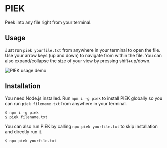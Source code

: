 PIEK
====

Peek into any file right from your terminal. 

## Usage

Just run ``piek yourfile.txt`` from anywhere in your terminal to open the file.
Use your arrow keys (up and down) to navigate from within the file. You can also
expand/collapse the size of your view by pressing shift+up/down.

![PIEK usage demo](https://raw.githubusercontent.com/lukasbach/piek/master/piek.gif "PIEK usage demo")

## Installation

You need Node.js installed. Run ``npm i -g piek`` to install PIEK globally so you can run 
``piek filename.txt`` from anywhere in your terminal.

    $ npm i -g piek
    $ piek filename.txt

You can also run PIEK by calling ``npx piek yourfile.txt`` to skip installation and directly
run it.

    $ npx piek yourfile.txt